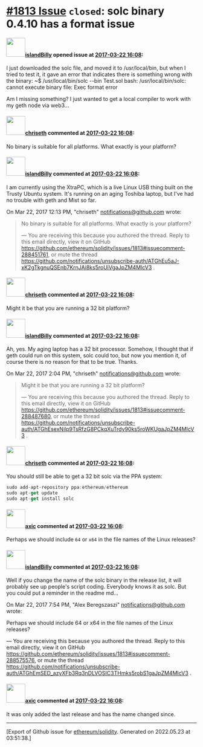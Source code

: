 # [\#1813 Issue](https://github.com/ethereum/solidity/issues/1813) `closed`: solc binary 0.4.10 has a format issue

#### <img src="https://avatars.githubusercontent.com/u/20029714?u=69b14a2f7c4c9266746f910904dd43e159da9ec6&v=4" width="50">[islandBilly](https://github.com/islandBilly) opened issue at [2017-03-22 16:08](https://github.com/ethereum/solidity/issues/1813):

I just downloaded the solc file, and moved it to /usr/local/bin, but when I tried to test it, it gave an error that indicates there is something wrong with the binary:
~$  /usr/local/bin/solc --bin Test.sol
bash: /usr/local/bin/solc: cannot execute binary file: Exec format error

Am I missing something? I just wanted to get a local compiler to work with my geth node via web3...

#### <img src="https://avatars.githubusercontent.com/u/9073706?v=4" width="50">[chriseth](https://github.com/chriseth) commented at [2017-03-22 16:08](https://github.com/ethereum/solidity/issues/1813#issuecomment-288451761):

No binary is suitable for all platforms. What exactly is your platform?

#### <img src="https://avatars.githubusercontent.com/u/20029714?u=69b14a2f7c4c9266746f910904dd43e159da9ec6&v=4" width="50">[islandBilly](https://github.com/islandBilly) commented at [2017-03-22 16:08](https://github.com/ethereum/solidity/issues/1813#issuecomment-288465786):

I am currently using the XtraPC, which is a live Linux USB thing built on
the Trusty Ubuntu system. It's running on an aging Toshiba laptop, but I've
had no trouble with geth and Mist so far.

On Mar 22, 2017 12:13 PM, "chriseth" <notifications@github.com> wrote:

> No binary is suitable for all platforms. What exactly is your platform?
>
> —
> You are receiving this because you authored the thread.
> Reply to this email directly, view it on GitHub
> <https://github.com/ethereum/solidity/issues/1813#issuecomment-288451761>,
> or mute the thread
> <https://github.com/notifications/unsubscribe-auth/ATGhEu5aJ-xK2gTkgnuQSEnb7KrnJAi8ks5roUiVgaJpZM4MlcV3>
> .
>

#### <img src="https://avatars.githubusercontent.com/u/9073706?v=4" width="50">[chriseth](https://github.com/chriseth) commented at [2017-03-22 16:08](https://github.com/ethereum/solidity/issues/1813#issuecomment-288487680):

Might it be that you are running a 32 bit platform?

#### <img src="https://avatars.githubusercontent.com/u/20029714?u=69b14a2f7c4c9266746f910904dd43e159da9ec6&v=4" width="50">[islandBilly](https://github.com/islandBilly) commented at [2017-03-22 16:08](https://github.com/ethereum/solidity/issues/1813#issuecomment-288489458):

Ah, yes. My aging laptop has a 32 bit processor. Somehow, I thought that if
geth could run on this system, solc could too, but now you mention it, of
course there is no reason for that to be true. Thanks.

On Mar 22, 2017 2:04 PM, "chriseth" <notifications@github.com> wrote:

> Might it be that you are running a 32 bit platform?
>
> —
> You are receiving this because you authored the thread.
> Reply to this email directly, view it on GitHub
> <https://github.com/ethereum/solidity/issues/1813#issuecomment-288487680>,
> or mute the thread
> <https://github.com/notifications/unsubscribe-auth/ATGhEsexNilp9TsRfzG8PCkqXuTrdy90ks5roWKUgaJpZM4MlcV3>
> .
>

#### <img src="https://avatars.githubusercontent.com/u/9073706?v=4" width="50">[chriseth](https://github.com/chriseth) commented at [2017-03-22 16:08](https://github.com/ethereum/solidity/issues/1813#issuecomment-288505785):

You should still be able to get a 32 bit solc via the PPA system:
```js
sudo add-apt-repository ppa:ethereum/ethereum
sudo apt-get update
sudo apt-get install solc
```

#### <img src="https://avatars.githubusercontent.com/u/20340?v=4" width="50">[axic](https://github.com/axic) commented at [2017-03-22 16:08](https://github.com/ethereum/solidity/issues/1813#issuecomment-288575576):

Perhaps we should include `64` or `x64` in the file names of the Linux releases?

#### <img src="https://avatars.githubusercontent.com/u/20029714?u=69b14a2f7c4c9266746f910904dd43e159da9ec6&v=4" width="50">[islandBilly](https://github.com/islandBilly) commented at [2017-03-22 16:08](https://github.com/ethereum/solidity/issues/1813#issuecomment-288576729):

Well if you change the name of the solc binary in the release list, it will
probably see up people's script coding. Everybody knows it as solc. But you
could put a reminder in the readme md...

On Mar 22, 2017 7:54 PM, "Alex Beregszaszi" <notifications@github.com>
wrote:

Perhaps we should include 64 or x64 in the file names of the Linux releases?

—
You are receiving this because you authored the thread.
Reply to this email directly, view it on GitHub
<https://github.com/ethereum/solidity/issues/1813#issuecomment-288575576>,
or mute the thread
<https://github.com/notifications/unsubscribe-auth/ATGhEmSED_azyXFb3Rq3nDLVOSIC3THmks5robS1gaJpZM4MlcV3>
.

#### <img src="https://avatars.githubusercontent.com/u/20340?v=4" width="50">[axic](https://github.com/axic) commented at [2017-03-22 16:08](https://github.com/ethereum/solidity/issues/1813#issuecomment-288577018):

It was only added the last release and has the name changed since.


-------------------------------------------------------------------------------



[Export of Github issue for [ethereum/solidity](https://github.com/ethereum/solidity). Generated on 2022.05.23 at 03:51:38.]
